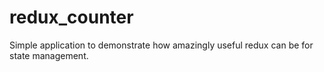 # redux_counter
Simple application to demonstrate how amazingly useful redux can be for state management.
